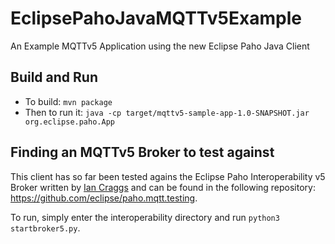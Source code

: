# EclipsePahoJavaMQTTv5Example
An Example MQTTv5 Application using the new Eclipse Paho Java Client

## Build and Run

 * To build: ```mvn package```
 * Then to run it: ```java -cp target/mqttv5-sample-app-1.0-SNAPSHOT.jar org.eclipse.paho.App```


## Finding an MQTTv5 Broker to test against

This client has so far been tested agains the Eclipse Paho Interoperability v5 Broker written by [Ian Craggs](https://github.com/icraggs) and can be found in the following repository: https://github.com/eclipse/paho.mqtt.testing.

To run, simply enter the interoperability directory and run ```python3 startbroker5.py```.

